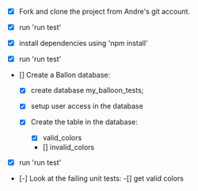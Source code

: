 - [x] Fork and clone the project from   Andre's git account.

- [x] run 'run test'

- [x] install dependencies using 'npm  install'

- [x] run 'run test'

- [] Create a Ballon database:
    - [x] create database my_balloon_tests; 
      
    - [x] setup user access in the database

    - [x] Create the table in the database:
        - [x] valid_colors
        - [] invalid_colors
        
- [x] run 'run test'

- [-] Look at the failing unit tests:
    -[] get valid colors


